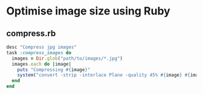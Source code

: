 # Optimise image size using Ruby

## compress.rb

```ruby
desc "Compress jpg images"
task :compress_images do
  images = Dir.glob("path/to/images/*.jpg")
  images.each do |image|
    puts "Compressing #{image}"
    system("convert -strip -interlace Plane -quality 45% #{image} #{image}")
  end
end
```

